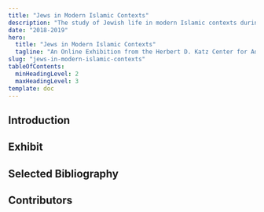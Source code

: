 ```yaml
---
title: "Jews in Modern Islamic Contexts"
description: "The study of Jewish life in modern Islamic contexts during the 2018-19 Fellowship year at the Katz Center delved into the meaning of modernity in North Africa, the Levant, the Arabian Peninsula, Central and South Asia. In their work, the Fellows broke new ground by looking beyond the more familiar paradigms of modern and contemporary Jewish history in European, American, and Israeli contexts to explore complex relationships between Jews and their Muslim neighbors, or with members of other non-Muslim communities in the Islamic world."
date: "2018-2019"
hero:
  title: "Jews in Modern Islamic Contexts"
  tagline: "An Online Exhibition from the Herbert D. Katz Center for Advanced Judaic Studies 2018-2019 Fellows at the University of Pennsylvania"
slug: "jews-in-modern-islamic-contexts"
tableOfContents:
  minHeadingLevel: 2
  maxHeadingLevel: 3
template: doc
---
```

## Introduction

## Exhibit

## Selected Bibliography

## Contributors
 